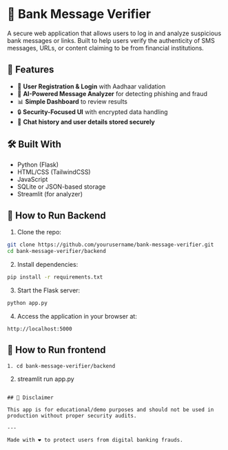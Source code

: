 # 🏦 Bank Message Verifier

A secure web application that allows users to log in and analyze suspicious bank messages or links. Built to help users verify the authenticity of SMS messages, URLs, or content claiming to be from financial institutions.

## 🔐 Features

* 🔏 **User Registration & Login** with Aadhaar validation
* 🧠 **AI-Powered Message Analyzer** for detecting phishing and fraud
* 📊 **Simple Dashboard** to review results
* 🔒 **Security-Focused UI** with encrypted data handling
* 💾 **Chat history and user details stored securely**

## 🛠️ Built With

* Python (Flask)
* HTML/CSS (TailwindCSS)
* JavaScript
* SQLite or JSON-based storage
* Streamlit (for analyzer)



## 🚀 How to Run Backend

1. Clone the repo:

```bash
git clone https://github.com/yourusername/bank-message-verifier.git
cd bank-message-verifier/backend
```

2. Install dependencies:

```bash
pip install -r requirements.txt
```

3. Start the Flask server:

```bash
python app.py
```

4. Access the application in your browser at:

```
http://localhost:5000
```

## 🚀 How to Run frontend
```
1. cd bank-message-verifier/backend
```
2. streamlit run app.py
```

## 🚫 Disclaimer

This app is for educational/demo purposes and should not be used in production without proper security audits.

---

Made with ❤️ to protect users from digital banking frauds.
